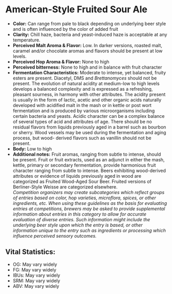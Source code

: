 # American-Style Fruited Sour Ale

- **Color:** Can range from pale to black depending on
underlying beer style and is often influenced by the color of added fruit
- **Clarity:** Chill haze, bacteria and yeast-induced haze is acceptable at any temperature.
- **Perceived Malt Aroma & Flavor:** Low. In darker versions, roasted malt, caramel and/or chocolate aromas and flavors should be present at low levels.
- **Perceived Hop Aroma & Flavor:** None to high
- **Perceived bitterness:** None to high and in balance with fruit character
- **Fermentation Characteristics:** Moderate to intense, yet balanced, fruity esters are present. Diacetyl, DMS and _Brettanomyces_ should not be present. The evolution of natural acidity at medium-low to high levels develops a balanced complexity and is expressed as a refreshing, pleasant sourness, in harmony with other attributes. The acidity present is usually in the form of lactic, acetic and other organic acids naturally developed with acidified malt in the mash or in kettle or post wort fermentation and is produced by various microorganisms including certain bacteria and yeasts. Acidic character can be a complex balance of several types of acid and attributes of age. There should be no residual flavors from liquids previously aged in a barrel such as bourbon or sherry. Wood vessels may be used during the fermentation and aging process, but wood- derived flavors such as vanillin should not be present.
- **Body:** Low to high
- **Additional notes:** Fruit aromas, ranging from subtle to intense, should be present. Fruit or fruit extracts, used as an adjunct in either the mash, kettle, primary or secondary fermentation, provide harmonious fruit character ranging from subtle to intense. Beers exhibiting wood-derived attributes or evidence of liquids previously aged in wood are categorized as Fruited Wood-Aged Sour Beer. Fruited versions of Berliner-Style Weisse are categorized elsewhere. <br/>
_Competition organizers may create subcategories which reflect groups of entries based on color, hop varieties, microflora, spices, or other ingredients, etc. When using these guidelines as the basis for evaluating entries at competitions, brewers may be asked to provide supplemental information about entries in this category to allow for accurate evaluation of diverse entries. Such information might include the underlying beer style upon which the entry is based, or other information unique to the entry such as ingredients or processing which influence perceived sensory outcomes._

## Vital Statistics:

- OG: May vary widely
- FG: May vary widely 
- IBUs: May vary widely
- SRM: May vary widely
- ABV: May vary widely
